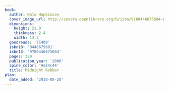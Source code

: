 ```yaml
---
book:
  author: Nalo Hopkinson
  cover_image_url: http://covers.openlibrary.org/b/isbn/9780446675604-L.jpg
  dimensions:
    height: 21.0
    thickness: 2.4
    width: 13.3
  goodreads: '71409'
  isbn10: '0446675601'
  isbn13: '9780446675604'
  pages: 329
  publication_year: '2000'
  spine_color: '#a24c44'
  title: Midnight Robber
plan:
  date_added: '2018-08-28'
---
```

